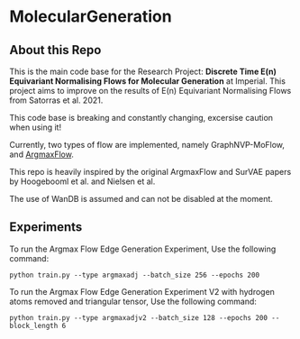 # MolecularGeneration

## About this Repo

This is the main code base for the Research Project: __Discrete Time E(n) Equivariant Normalising Flows for Molecular Generation__ at Imperial. This project aims to improve on the results of E(n) Equivariant Normalising Flows from Satorras et al. 2021.  

This code base is breaking and constantly changing, excersise caution when using it!  

Currently, two types of flow are implemented, namely GraphNVP-MoFlow, and [ArgmaxFlow](https://arxiv.org/abs/2102.05379).

This repo is heavily inspired by the original ArgmaxFlow and SurVAE papers by Hoogebooml et al. and Nielsen et al. 

The use of WanDB is assumed and can not be disabled at the moment. 


## Experiments

To run the Argmax Flow Edge Generation Experiment, Use the following command:
```
python train.py --type argmaxadj --batch_size 256 --epochs 200
```


To run the Argmax Flow Edge Generation Experiment V2 with hydrogen atoms removed and triangular tensor, Use the following command:
```
python train.py --type argmaxadjv2 --batch_size 128 --epochs 200 --block_length 6
```

